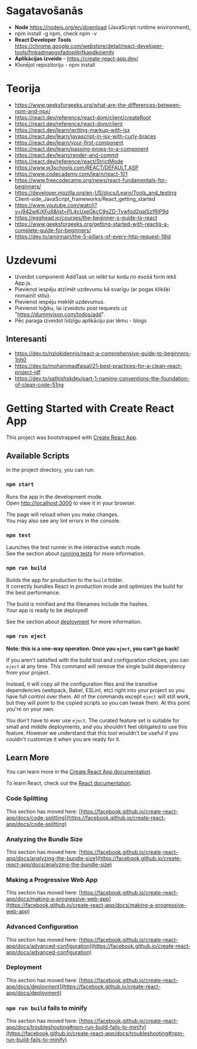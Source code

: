 # Sagatavošanās
- **Node**  https://nodejs.org/en/download (JavaScript runtime environment), 
- npm install -g npm, check npm -v
- **React Developer Tools** https://chrome.google.com/webstore/detail/react-developer-tools/fmkadmapgofadopljbjfkapdkoienihi
- **Aplikācijas izveide** -  https://create-react-app.dev/
- Klonējot repozitoriju - npm install

# Teorija
- https://www.geeksforgeeks.org/what-are-the-differences-between-npm-and-npx/
- https://react.dev/reference/react-dom/client/createRoot
- https://react.dev/reference/react-dom/client
- https://react.dev/learn/writing-markup-with-jsx
- https://react.dev/learn/javascript-in-jsx-with-curly-braces
- https://react.dev/learn/your-first-component
- https://react.dev/learn/passing-props-to-a-component
- https://react.dev/learn/render-and-commit
- https://react.dev/reference/react/StrictMode
- https://www.w3schools.com/REACT/DEFAULT.ASP
- https://www.codecademy.com/learn/react-101
- https://www.freecodecamp.org/news/react-fundamentals-for-beginners/
- https://developer.mozilla.org/en-US/docs/Learn/Tools_and_testing Client-side_JavaScript_frameworks/React_getting_started
- https://www.youtube.com/watch?v=j942wKiXFu8&list=PL4cUxeGkcC9gZD-Tvwfod2gaISzfRiP9d
- https://egghead.io/courses/the-beginner-s-guide-to-react
- https://www.geeksforgeeks.org/getting-started-with-reactjs-a-complete-guide-for-beginners/
- https://dev.to/aminnairi/the-5-pillars-of-every-http-request-18ld

# Uzdevumi 
- Izveidot componenti AddTask un ielikt tur kodu no esošā form iekš App.js.
- Pievienot iespēju atzīmēt uzdevumu kā svarīgu (ar pogas klikšķi nomainīt stilu). 
- Pievienot iespēju meklēt uzdevumus. 
- Pievienot loģiku, lai izveidotu post requests uz "https://dummyjson.com/todos/add".
- Pēc paraga izveidot līdzīgu aplikāciju par tēmu - blogs

## Interesanti
- https://dev.to/nziokidennis/react-a-comprehensive-guide-to-beginners-1nh0
- https://dev.to/mohammadfaisal/21-best-practices-for-a-clean-react-project-jdf
- https://dev.to/sathishskdev/part-1-naming-conventions-the-foundation-of-clean-code-51ng


# Getting Started with Create React App

This project was bootstrapped with [Create React App](https://github.com/facebook/create-react-app).

## Available Scripts

In the project directory, you can run:

### `npm start`

Runs the app in the development mode.\
Open [http://localhost:3000](http://localhost:3000) to view it in your browser.

The page will reload when you make changes.\
You may also see any lint errors in the console.

### `npm test`

Launches the test runner in the interactive watch mode.\
See the section about [running tests](https://facebook.github.io/create-react-app/docs/running-tests) for more information.

### `npm run build`

Builds the app for production to the `build` folder.\
It correctly bundles React in production mode and optimizes the build for the best performance.

The build is minified and the filenames include the hashes.\
Your app is ready to be deployed!

See the section about [deployment](https://facebook.github.io/create-react-app/docs/deployment) for more information.

### `npm run eject`

**Note: this is a one-way operation. Once you `eject`, you can't go back!**

If you aren't satisfied with the build tool and configuration choices, you can `eject` at any time. This command will remove the single build dependency from your project.

Instead, it will copy all the configuration files and the transitive dependencies (webpack, Babel, ESLint, etc) right into your project so you have full control over them. All of the commands except `eject` will still work, but they will point to the copied scripts so you can tweak them. At this point you're on your own.

You don't have to ever use `eject`. The curated feature set is suitable for small and middle deployments, and you shouldn't feel obligated to use this feature. However we understand that this tool wouldn't be useful if you couldn't customize it when you are ready for it.

## Learn More

You can learn more in the [Create React App documentation](https://facebook.github.io/create-react-app/docs/getting-started).

To learn React, check out the [React documentation](https://reactjs.org/).

### Code Splitting

This section has moved here: [https://facebook.github.io/create-react-app/docs/code-splitting](https://facebook.github.io/create-react-app/docs/code-splitting)

### Analyzing the Bundle Size

This section has moved here: [https://facebook.github.io/create-react-app/docs/analyzing-the-bundle-size](https://facebook.github.io/create-react-app/docs/analyzing-the-bundle-size)

### Making a Progressive Web App

This section has moved here: [https://facebook.github.io/create-react-app/docs/making-a-progressive-web-app](https://facebook.github.io/create-react-app/docs/making-a-progressive-web-app)

### Advanced Configuration

This section has moved here: [https://facebook.github.io/create-react-app/docs/advanced-configuration](https://facebook.github.io/create-react-app/docs/advanced-configuration)

### Deployment

This section has moved here: [https://facebook.github.io/create-react-app/docs/deployment](https://facebook.github.io/create-react-app/docs/deployment)

### `npm run build` fails to minify

This section has moved here: [https://facebook.github.io/create-react-app/docs/troubleshooting#npm-run-build-fails-to-minify](https://facebook.github.io/create-react-app/docs/troubleshooting#npm-run-build-fails-to-minify)
